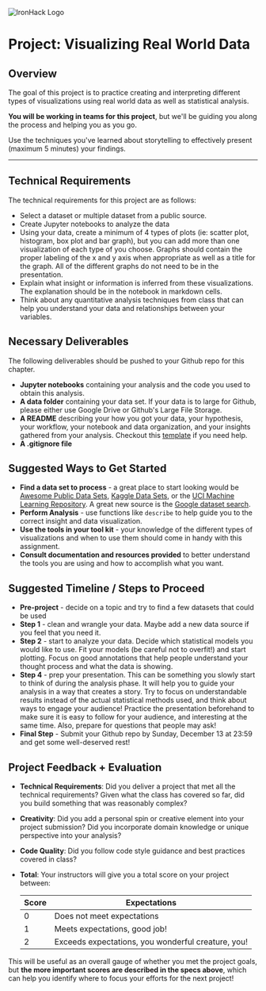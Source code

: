 ![IronHack Logo](https://s3-eu-west-1.amazonaws.com/ih-materials/uploads/upload_d5c5793015fec3be28a63c4fa3dd4d55.png)

# Project: Visualizing Real World Data

## Overview

The goal of this project is to practice creating and interpreting different types of visualizations using real world data as well as statistical analysis.

**You will be working in teams for this project**, but we'll be guiding you along the process and helping you as you go.

Use the techniques you've learned about storytelling to effectively present (maximum 5 minutes) your findings.

---

## Technical Requirements

The technical requirements for this project are as follows:

 - Select a dataset or multiple dataset from a public source.
 - Create Jupyter notebooks to analyze the data
 - Using your data, create a minimum of 4 types of plots (ie: scatter plot, histogram, box plot and bar graph), but you can add more than one visualization of each type of you choose. Graphs should contain the proper labeling of the x and y axis when appropriate as well as a title for the graph. All of the different graphs do not need to be in the presentation.
 - Explain what insight or information is inferred from these visualizations. The explanation should be in the notebook in markdown cells.
 - Think about any quantitative analysis techniques from class that can help you understand your data and relationships between your variables.

## Necessary Deliverables

The following deliverables should be pushed to your Github repo for this chapter.

- **Jupyter notebooks** containing your analysis and the code you used to obtain this analysis. 
- **A data folder** containing your data set. If your data is to large for Github, please either use Google Drive or Github's Large File Storage. 
- **A README** describing your how you got your data, your hypothesis, your workflow, your notebook and data organization, and your insights gathered from your analysis. Checkout this [template](https://github.com/ta-data-bcn/Project-Week-3-Data-Thieves/blob/master/your-project/README.md) if you need help. 
- **A .gitignore file**

## Suggested Ways to Get Started

* **Find a data set to process** - a great place to start looking would be [Awesome Public Data Sets](https://github.com/awesomedata/awesome-public-datasets), [Kaggle Data Sets](https://www.kaggle.com/datasets), or the [UCI Machine Learning Repository](https://archive.ics.uci.edu/ml/index.php). A great new source is the [Google dataset search](https://toolbox.google.com/datasetsearch).
* **Perform Analysis** - use functions like `describe` to help guide you to the correct insight and data visualization. 
* **Use the tools in your tool kit** - your knowledge of the different types of visualizations and when to use them should come in handy with this assignment.
* **Consult documentation and resources provided** to better understand the tools you are using and how to accomplish what you want.

## Suggested Timeline / Steps to Proceed
* **Pre-project** - decide on a topic and try to find a few datasets that could be used
* **Step 1** - clean and wrangle your data. Maybe add a new data source if you feel that you need it. 
* **Step 2** - start to analyze your data. Decide which statistical models you would like to use. Fit your models (be careful not to overfit!) and start plotting. Focus on good annotations that help people understand your thought process and what the data is showing. 
* **Step 4** - prep your presentation. This can be something you slowly start to think of during the analysis phase. It will help you to guide your analysis in a way that creates a story. Try to focus on understandable results instead of the actual statistical methods used, and think about ways to engage your audience! Practice the presentation beforehand to make sure it is easy to follow for your audience, and interesting at the same time. Also, prepare for questions that people may ask!
* **Final Step** - Submit your Github repo by Sunday, December 13 at 23:59 and get some well-deserved rest!

## Project Feedback + Evaluation

* __Technical Requirements__: Did you deliver a project that met all the technical requirements? Given what the class has covered so far, did you build something that was reasonably complex?

* __Creativity__: Did you add a personal spin or creative element into your project submission? Did you incorporate domain knowledge or unique perspective into your analysis?

* __Code Quality__: Did you follow code style guidance and best practices covered in class?

* __Total__: Your instructors will give you a total score on your project between:

    **Score**|**Expectations**
    -----|-----
    0|Does not meet expectations
    1|Meets expectations, good job!
    2|Exceeds expectations, you wonderful creature, you!

This will be useful as an overall gauge of whether you met the project goals, but __the more important scores are described in the specs above__, which can help you identify where to focus your efforts for the next project!
